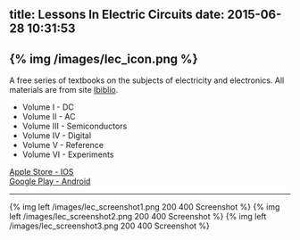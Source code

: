 title: Lessons In Electric Circuits
date: 2015-06-28 10:31:53
---

{% img /images/lec_icon.png %}    
---
A free series of textbooks on the subjects of electricity and electronics. All materials are from site [Ibiblio](http://www.ibiblio.org/kuphaldt/electricCircuits/).

- Volume I - DC
- Volume II - AC
- Volume III - Semiconductors
- Volume IV - Digital
- Volume V - Reference
- Volume VI - Experiments

[Apple Store - IOS](https://itunes.apple.com/us/app/lessons-in-electric-circuits/id1013042566)   
[Google Play - Android](https://play.google.com/store/apps/details?id=com.tomtomapps.LEC2)  

---

{% img left /images/lec_screenshot1.png 200 400 Screenshot %} 
{% img left /images/lec_screenshot2.png 200 400 Screenshot %} 
{% img left /images/lec_screenshot3.png 200 400 Screenshot %}   
